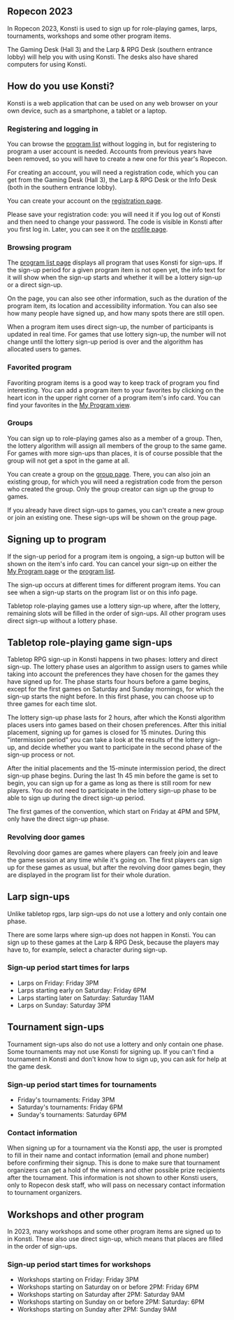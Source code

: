 ## Ropecon 2023

In Ropecon 2023, Konsti is used to sign up for role-playing games, larps, tournaments, workshops and some other program items.

The Gaming Desk (Hall 3) and the Larp & RPG Desk (southern entrance lobby) will help you with using Konsti. The desks also have shared computers for using Konsti.

## How do you use Konsti?

Konsti is a web application that can be used on any web browser on your own device, such as a smartphone, a tablet or a laptop.

### Registering and logging in

You can browse the [program list](/program/list) without logging in, but for registering to
program a user account is needed. Accounts from previous years have been removed, so you
will have to create a new one for this year's Ropecon.

For creating an account, you will need a registration code, which you can get from the
Gaming Desk (Hall 3), the Larp & RPG Desk or the Info Desk (both in the southern entrance lobby).

You can create your account on the [registration page](/registration).

Please save your registration code: you will need it if you log out of Konsti and then need
to change your password. The code is visible in Konsti after you first log in. Later, you
can see it on the [profile page](/profile/profile).

### Browsing program

The [program list page](/program/list) displays all program that uses Konsti for sign-ups.
If the sign-up period for a given program item is not open yet, the info text for it will
show when the sign-up starts and whether it will be a lottery sign-up or a direct sign-up.

On the page, you can also see other information, such as the duration of the program item,
its location and accessibility information. You can also see how many people have signed
up, and how many spots there are still open.

When a program item uses direct sign-up, the number of participants is updated in real time.
For games that use lottery sign-up, the number will not change until the lottery sign-up
period is over and the algorithm has allocated users to games.

### Favorited program

Favoriting program items is a good way to keep track of program you find interesting. You can add a program item to your favorites by clicking on the heart icon in the upper right corner of a program item's info card. You can find your favorites in the [My Program view](/program/myprogram).

### Groups

You can sign up to role-playing games also as a member of a group. Then, the lottery algorithm will assign all members of the group to the same game. For games with more
sign-ups than places, it is of course possible that the group will not get a spot in the
game at all.

You can create a group on the [group page](/profile/group). There, you can also join an
existing group, for which you will need a registration code from the person who created
the group. Only the group creator can sign up the group to games.

If you already have direct sign-ups to games, you can't create a new group or join an
existing one. These sign-ups will be shown on the group page.

## Signing up to program

If the sign-up period for a program item is ongoing, a sign-up button will be shown on the item's info card. You can cancel your sign-up on either the [My Program page](/program/myprogram) or the [program list](/program/list).

The sign-up occurs at different times for different program items. You can see when a sign-up starts on the program list or on this info page.

Tabletop role-playing games use a lottery sign-up where, after the lottery, remaining slots will be filled in the order of sign-ups. All other program uses direct sign-up without a lottery phase.

## Tabletop role-playing game sign-ups

Tabletop RPG sign-up in Konsti happens in two phases: lottery and direct sign-up. The lottery phase uses an algorithm to assign users to games while taking into account the preferences they have chosen for the games they have signed up for. The phase starts four
hours before a game begins, except for the first games on Saturday and Sunday mornings,
for which the sign-up starts the night before. In this first phase, you can choose up to three games for each time slot.

The lottery sign-up phase lasts for 2 hours, after which the Konsti algorithm places users into games based on their chosen preferences. After this initial placement, signing up for games is closed for 15 minutes. During this "intermission period" you can take a look at the results of the lottery sign-up, and decide whether you want to participate in the second phase of the sign-up process or not.

After the initial placements and the 15-minute intermission period, the direct sign-up phase begins. During the last 1h 45 min before the game is set to begin, you can sign up for a game as long as there is still room for new players. You do not need to participate in the lottery sign-up phase to be able to sign up during the direct sign-up period.

The first games of the convention, which start on Friday at 4PM and 5PM, only have the direct sign-up phase.

### Revolving door games

Revolving door games are games where players can freely join and leave the game session at any time while it's going on. The first players can sign up for these games as usual, but after the revolving door games begin, they are displayed in the program list for their whole duration.

## Larp sign-ups

Unlike tabletop rgps, larp sign-ups do not use a lottery and only contain one phase.

There are some larps where sign-up does not happen in Konsti. You can sign up to these
games at the Larp & RPG Desk, because the players may have to, for example, select
a character during sign-up.

### Sign-up period start times for larps

- Larps on Friday: Friday 3PM
- Larps starting early on Saturday: Friday 6PM
- Larps starting later on Saturday: Saturday 11AM
- Larps on Sunday: Saturday 3PM

## Tournament sign-ups

Tournament sign-ups also do not use a lottery and only contain one phase. Some tournaments
may not use Konsti for signing up. If you can't find a tournament in Konsti and don't know
how to sign up, you can ask for help at the game desk.

### Sign-up period start times for tournaments

- Friday's tournaments: Friday 3PM
- Saturday's tournaments: Friday 6PM
- Sunday's tournaments: Saturday 6PM

### Contact information

When signing up for a tournament via the Konsti app, the user is prompted to fill in their name and contact information (email and phone number) before confirming their signup. This is done to make sure that tournament organizers can get a hold of the winners and other possible prize recipients after the tournament. This information is
not shown to other Konsti users, only to Ropecon desk staff, who will pass on necessary
contact information to tournament organizers.

## Workshops and other program

In 2023, many workshops and some other program items are signed up to in Konsti. These
also use direct sign-up, which means that places are filled in the order of sign-ups.

### Sign-up period start times for workshops

- Workshops starting on Friday: Friday 3PM
- Workshops starting on Saturday on or before 2PM: Friday 6PM
- Workshops starting on Saturday after 2PM: Saturday 9AM
- Workshops starting on Sunday on or before 2PM: Saturday: 6PM
- Workshops starting on Sunday after 2PM: Sunday 9AM
